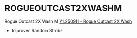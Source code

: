 # ROGUEOUTCAST2XWASHM
Rogue Outcast 2X Wash M
[V1.250911 - Rogue Outcast 2X Wash](https://github.com/Chauvet-Pro/ROGUEOUTCAST2XWASHM/blob/984fa158841b53b0175b01a78b3cf4124a35f411/V1.250911.zip)
- Improved Random Strobe
